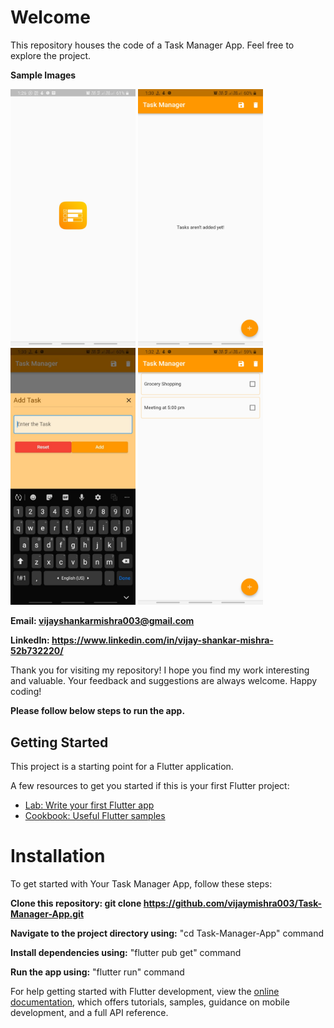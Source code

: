 # Welcome

This repository houses the code of a Task Manager App. Feel free to explore the project.

<b> Sample Images </b>

<img src="./assets/sample_img/img1.jpg" alt="drawing" width="200"/>
<img src="./assets/sample_img/img2.jpg" alt="drawing" width="200"/>
<img src="./assets/sample_img/img3.jpg" alt="drawing" width="200"/>
<img src="./assets/sample_img/img4.jpg" alt="drawing" width="200"/>

<b>Email: vijayshankarmishra003@gmail.com</b>

<b>LinkedIn: https://www.linkedin.com/in/vijay-shankar-mishra-52b732220/</b>

Thank you for visiting my repository! I hope you find my work interesting and valuable. Your feedback and suggestions are always welcome.
Happy coding!

<b>Please follow below steps to run the app.</b>

## Getting Started

This project is a starting point for a Flutter application.

A few resources to get you started if this is your first Flutter project:

- [Lab: Write your first Flutter app](https://docs.flutter.dev/get-started/codelab)
- [Cookbook: Useful Flutter samples](https://docs.flutter.dev/cookbook)

# Installation
To get started with Your Task Manager App, follow these steps:

<b>Clone this repository: git clone https://github.com/vijaymishra003/Task-Manager-App.git</b>

<b>Navigate to the project directory using:</b> "cd Task-Manager-App" command

<b>Install dependencies using:</b> "flutter pub get" command

<b>Run the app using:</b> "flutter run" command

For help getting started with Flutter development, view the
[online documentation](https://docs.flutter.dev/), which offers tutorials,
samples, guidance on mobile development, and a full API reference.
